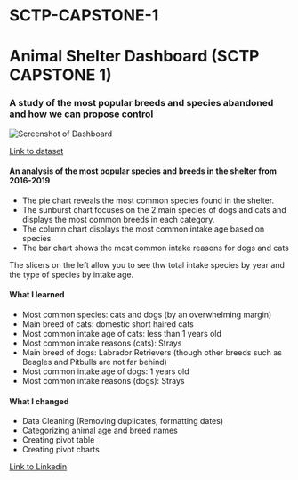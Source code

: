 # SCTP-CAPSTONE-1
# Animal Shelter Dashboard (SCTP CAPSTONE 1)

### A study of the most popular breeds and species abandoned and how we can propose control 

![Screenshot of Dashboard](https://i.gyazo.com/02dcc8790877663f76cfa06ea3bf0759.png)

[Link to dataset](https://www.kaggle.com/datasets/thedevastator/analyzing-adoption-trends-at-the-bloomington-ani?resource=download)

#### An analysis of the most popular species and breeds in the shelter from 2016-2019
- The pie chart reveals the most common species found in the shelter. 
- The sunburst chart focuses on the 2 main species of dogs and cats and displays the most common breeds in each category. 
- The column chart displays the most common intake age based on species. 
- The bar chart shows the most common intake reasons for dogs and cats 

The slicers on the left allow you to see thw total intake species by year and the type of species by intake age. 

#### What I learned
- Most common species: cats and dogs (by an overwhelming margin)
- Main breed of cats: domestic short haired cats 
- Most common intake age of cats: less than 1 years old
- Most common intake reasons (cats): Strays 
- Main breed of dogs: Labrador Retrievers (though other breeds such as Beagles and Pitbulls are not far behind)
- Most common intake age of dogs: 1 years old
- Most common intake reasons (dogs): Strays 

#### What I changed 
- Data Cleaning (Removing duplicates, formatting dates)
- Categorizing animal age and breed names 
- Creating pivot table 
- Creating pivot charts

[Link to Linkedin](https://www.linkedin.com/in/esther-ng-22882772)
